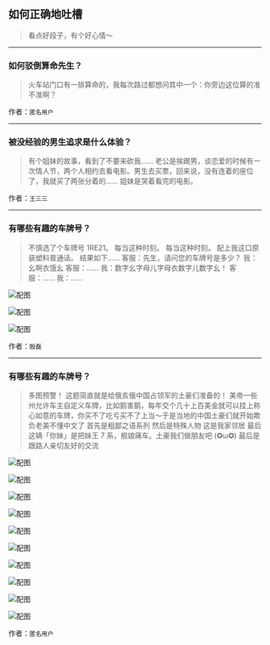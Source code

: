 ## 如何正确地吐槽

> 看点好段子，有个好心情～


 
---

### 如何驳倒算命先生？

> 火车站门口有一排算命的，我每次路过都想问其中一个：你旁边这位算的准不准啊？


作者：`匿名用户`

---

### 被没经验的男生追求是什么体验？

> 有个姐妹的故事，看到了不要来砍我……
> 老公是挨踢男，谈恋爱的时候有一次情人节，两个人相约去看电影。男生去买票，回来说，没有连着的座位了，我就买了两张分着的……
> 姐妹是哭着看完的电影。


作者：`王三三`

---

### 有哪些有趣的车牌号？

> 不慎选了个车牌号 1RE21。
> 每当这种时刻。
> 每当这种时刻。
> 配上我这口原装塑料普通话。
> 结果如下……
> 客服：先生，请问您的车牌号是多少？
> 我：幺啊衣饿幺
> 客服：……
> 我：数字幺字母儿字母衣数字儿数字幺！
> 客服：……
> 我：……



![配图](http://pic1.zhimg.com/70/5ac3b96a9c61e39228bf038e3c92c410_b.jpg)



![配图](http://pic2.zhimg.com/70/30119bea979dde568d1790ab7dab1f85_b.jpg)



![配图](http://pic2.zhimg.com/70/b1a6dd51d72a603680e1046ec4f7f32d_b.jpg)


作者：`殷磊`

---

### 有哪些有趣的车牌号？

> 多图预警！
> 这题简直就是给俄亥俄中国占领军的土豪们准备的！
> 美帝一些州允许车主自定义车牌，比如鹅害鹅，每年交个几十上百美金就可以挂上称心如意的车牌，你买不了吃亏买不了上当～于是当地的中国土豪们就开始欺负老美不懂中文了
> 首先是粗鄙之语系列
> 然后是特殊人物
> 这是我家邻居
> 最后这辆「你妹」是把妹王 7 系，舰娘痛车。土豪我们做朋友吧 (✪ω✪)
> 最后是跟路人亲切友好的交流



![配图](http://pic2.zhimg.com/70/b2e03564bddfee8c1e06d87856e1e7a1_b.jpg)



![配图](http://pic3.zhimg.com/70/cbea1ff730632840a0bee21e71bec386_b.jpg)



![配图](http://pic3.zhimg.com/70/952d5b0b95d4a3c269987585bbe0a302_b.jpg)



![配图](http://pic4.zhimg.com/70/5a520fa8d4e5cac27e22b3234a4daf83_b.jpg)



![配图](http://pic3.zhimg.com/70/bb0fc5308c7a3ad3de1ef111029d56ae_b.jpg)



![配图](http://pic1.zhimg.com/70/60e59005a2516d62764002d601c1bc2c_b.jpg)



![配图](http://pic2.zhimg.com/70/2fb96b5b6b4cdfb84bf39be876ccb4b1_b.jpg)



![配图](http://pic3.zhimg.com/70/68bc6ab3e07c5cd3f8dde8c38c271322_b.jpg)



![配图](http://pic3.zhimg.com/70/7235bac1fc1c82d4a36e64cf277dbb1a_b.jpg)



![配图](http://pic2.zhimg.com/70/ab4c5f49d51c6e3329951fb17f136f95_b.jpg)


作者：`匿名用户`